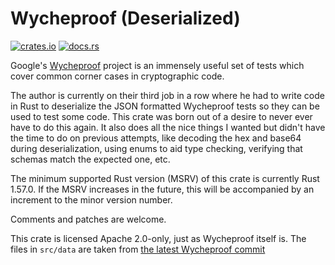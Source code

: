 Wycheproof (Deserialized)
===========================

[![crates.io](https://img.shields.io/crates/v/wycheproof.svg)](https://crates.io/crates/wycheproof)
[![docs.rs](https://docs.rs/wycheproof/badge.svg)](https://docs.rs/wycheproof)

Google's [Wycheproof](https://github.com/google/wycheproof) project is an
immensely useful set of tests which cover common corner cases in cryptographic
code.

The author is currently on their third job in a row where he had to write code
in Rust to deserialize the JSON formatted Wycheproof tests so they can be used
to test some code. This crate was born out of a desire to never ever have to do
this again. It also does all the nice things I wanted but didn't have the time
to do on previous attempts, like decoding the hex and base64 during
deserialization, using enums to aid type checking, verifying that schemas match
the expected one, etc.

The minimum supported Rust version (MSRV) of this crate is currently Rust 1.57.0.
If the MSRV increases in the future, this will be accompanied by an increment to
the minor version number.

Comments and patches are welcome.

This crate is licensed Apache 2.0-only, just as Wycheproof itself is.  The files
in `src/data` are taken from
[the latest Wycheproof commit](https://github.com/google/wycheproof/commit/b063b4aedae951c69df014cd25fa6d69ae9e8cb9)
